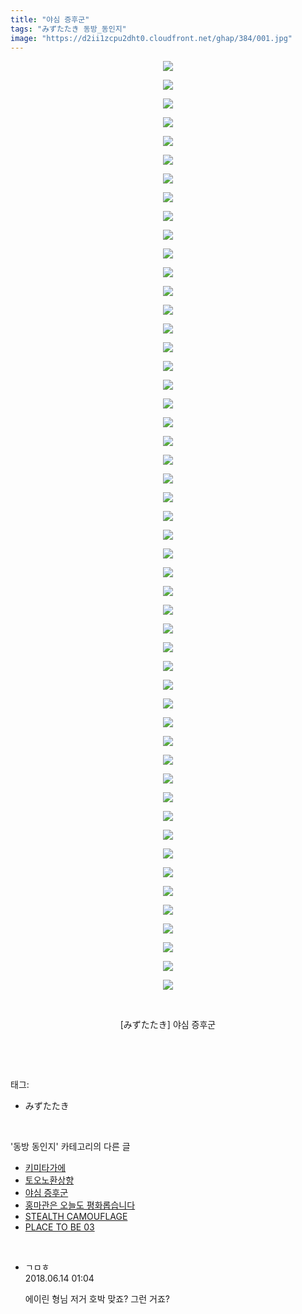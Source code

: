 ```yaml
---
title: "야심 증후군"
tags: "みずたたき 동방_동인지"
image: "https://d2ii1zcpu2dht0.cloudfront.net/ghap/384/001.jpg"
---
```

<div class="article">
<p style="text-align: center; clear: none; float: none;"><img src="{{ site.imgserver9 }}/ghap/384/001.jpg"/></p>
<p style="text-align: center; clear: none; float: none;"><img src="{{ site.imgserver9 }}/ghap/384/002.jpg"/></p>
<p style="text-align: center; clear: none; float: none;"><img src="{{ site.imgserver9 }}/ghap/384/003.jpg"/></p>
<p style="text-align: center; clear: none; float: none;"><img src="{{ site.imgserver9 }}/ghap/384/004.jpg"/></p>
<p style="text-align: center; clear: none; float: none;"><img src="{{ site.imgserver9 }}/ghap/384/005.jpg"/></p>
<p style="text-align: center; clear: none; float: none;"><img src="{{ site.imgserver9 }}/ghap/384/006.jpg"/></p>
<p style="text-align: center; clear: none; float: none;"><img src="{{ site.imgserver9 }}/ghap/384/007.jpg"/></p>
<p style="text-align: center; clear: none; float: none;"><img src="{{ site.imgserver9 }}/ghap/384/008.jpg"/></p>
<p style="text-align: center; clear: none; float: none;"><img src="{{ site.imgserver9 }}/ghap/384/009.jpg"/></p>
<p style="text-align: center; clear: none; float: none;"><img src="{{ site.imgserver9 }}/ghap/384/010.jpg"/></p>
<p style="text-align: center; clear: none; float: none;"><img src="{{ site.imgserver9 }}/ghap/384/011.jpg"/></p>
<p style="text-align: center; clear: none; float: none;"><img src="{{ site.imgserver9 }}/ghap/384/012.jpg"/></p>
<p style="text-align: center; clear: none; float: none;"><img src="{{ site.imgserver9 }}/ghap/384/013.jpg"/></p>
<p style="text-align: center; clear: none; float: none;"><img src="{{ site.imgserver9 }}/ghap/384/014.jpg"/></p>
<p style="text-align: center; clear: none; float: none;"><img src="{{ site.imgserver9 }}/ghap/384/015.jpg"/></p>
<p style="text-align: center; clear: none; float: none;"><img src="{{ site.imgserver9 }}/ghap/384/016.jpg"/></p>
<p style="text-align: center; clear: none; float: none;"><img src="{{ site.imgserver9 }}/ghap/384/017.jpg"/></p>
<p style="text-align: center; clear: none; float: none;"><img src="{{ site.imgserver9 }}/ghap/384/018.jpg"/></p>
<p style="text-align: center; clear: none; float: none;"><img src="{{ site.imgserver9 }}/ghap/384/019.jpg"/></p>
<p style="text-align: center; clear: none; float: none;"><img src="{{ site.imgserver9 }}/ghap/384/020.jpg"/></p>
<p style="text-align: center; clear: none; float: none;"><img src="{{ site.imgserver9 }}/ghap/384/021.jpg"/></p>
<p style="text-align: center; clear: none; float: none;"><img src="{{ site.imgserver9 }}/ghap/384/022.jpg"/></p>
<p style="text-align: center; clear: none; float: none;"><img src="{{ site.imgserver9 }}/ghap/384/023.jpg"/></p>
<p style="text-align: center; clear: none; float: none;"><img src="{{ site.imgserver9 }}/ghap/384/024.jpg"/></p>
<p style="text-align: center; clear: none; float: none;"><img src="{{ site.imgserver9 }}/ghap/384/025.jpg"/></p>
<p style="text-align: center; clear: none; float: none;"><img src="{{ site.imgserver9 }}/ghap/384/026.jpg"/></p>
<p style="text-align: center; clear: none; float: none;"><img src="{{ site.imgserver9 }}/ghap/384/027.jpg"/></p>
<p style="text-align: center; clear: none; float: none;"><img src="{{ site.imgserver9 }}/ghap/384/028.jpg"/></p>
<p style="text-align: center; clear: none; float: none;"><img src="{{ site.imgserver9 }}/ghap/384/029.jpg"/></p>
<p style="text-align: center; clear: none; float: none;"><img src="{{ site.imgserver9 }}/ghap/384/030.jpg"/></p>
<p style="text-align: center; clear: none; float: none;"><img src="{{ site.imgserver9 }}/ghap/384/031.jpg"/></p>
<p style="text-align: center; clear: none; float: none;"><img src="{{ site.imgserver9 }}/ghap/384/032.jpg"/></p>
<p style="text-align: center; clear: none; float: none;"><img src="{{ site.imgserver9 }}/ghap/384/033.jpg"/></p>
<p style="text-align: center; clear: none; float: none;"><img src="{{ site.imgserver9 }}/ghap/384/034.jpg"/></p>
<p style="text-align: center; clear: none; float: none;"><img src="{{ site.imgserver9 }}/ghap/384/035.jpg"/></p>
<p style="text-align: center; clear: none; float: none;"><img src="{{ site.imgserver9 }}/ghap/384/036.jpg"/></p>
<p style="text-align: center; clear: none; float: none;"><img src="{{ site.imgserver9 }}/ghap/384/037.jpg"/></p>
<p style="text-align: center; clear: none; float: none;"><img src="{{ site.imgserver9 }}/ghap/384/038.jpg"/></p>
<p style="text-align: center; clear: none; float: none;"><img src="{{ site.imgserver9 }}/ghap/384/039.jpg"/></p>
<p style="text-align: center; clear: none; float: none;"><img src="{{ site.imgserver9 }}/ghap/384/040.jpg"/></p>
<p style="text-align: center; clear: none; float: none;"><img src="{{ site.imgserver9 }}/ghap/384/041.jpg"/></p>
<p style="text-align: center; clear: none; float: none;"><img src="{{ site.imgserver9 }}/ghap/384/042.jpg"/></p>
<p style="text-align: center; clear: none; float: none;"><img src="{{ site.imgserver9 }}/ghap/384/043.jpg"/></p>
<p style="text-align: center; clear: none; float: none;"><img src="{{ site.imgserver9 }}/ghap/384/044.jpg"/></p>
<p style="text-align: center; clear: none; float: none;"><img src="{{ site.imgserver9 }}/ghap/384/045.jpg"/></p>
<p style="text-align: center; clear: none; float: none;"><img src="{{ site.imgserver9 }}/ghap/384/046.jpg"/></p>
<p style="text-align: center; clear: none; float: none;"><img src="{{ site.imgserver9 }}/ghap/384/047.jpg"/></p>
<p style="text-align: center; clear: none; float: none;"><img src="{{ site.imgserver9 }}/ghap/384/048.jpg"/></p>
<p style="text-align: center; clear: none; float: none;"><img src="{{ site.imgserver9 }}/ghap/384/049.jpg"/></p>
<p style="text-align: center; clear: none; float: none;"><img src="{{ site.imgserver9 }}/ghap/384/050.jpg"/></p>
<p style="text-align: center; clear: none; float: none;"><br/></p>
<p style="text-align: center; clear: none; float: none;">[みずたたき] 야심 증후군</p>
<p><br/></p>
</div><br/>
<div class="tagTrail">
<p>태그: </p>
<ul>
<li>みずたたき</li>
</ul>
</div><br/>
<div class="another">
<p>'동방 동인지' 카테고리의 다른 글</p>
<ul>
<li><a href="/ghap_386">키미타가에</a></li>
<li><a href="/ghap_385">토오노환상향</a></li>
<li><a href="/ghap_384">야심 증후군</a></li>
<li><a href="/ghap_383">홍마관은 오늘도 평화롭습니다</a></li>
<li><a href="/ghap_381">STEALTH CAMOUFLAGE</a></li>
<li><a href="/ghap_380">PLACE TO BE 03</a></li>
</ul>
</div><br/>
<div class="cb_module cb_fluid">
<div class="cb_wrt cb_profile">
<div class="comment">
<ul>
<li class="cb_thumb_off" id="comment15270386">
<div class="cb_comment_area">
<div class="cb_info_area">
<div class="cb_section">
<span class="cb_nick_name">ㄱㅁㅎ</span>
</div>
<div class="cb_section">
<span class="cb_date">2018.06.14 01:04 </span>
</div>
</div>
<div class="cb_dsc_comment">
<p class="cb_dsc">
											에이린 형님 저거 호박 맞죠? 그런 거죠?
										</p>
</div>
</div></li>
</ul>
</div>
</div><!-- commentList close -->
</div><br/>
